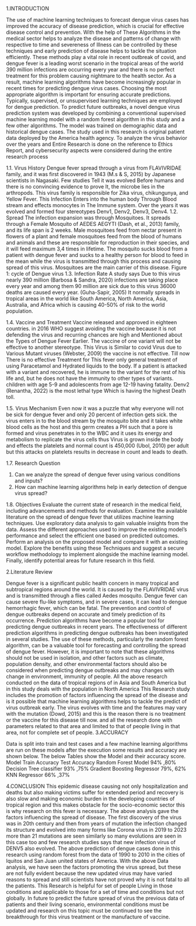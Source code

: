 1.INTRODUCTION


The use of machine learning techniques to forecast dengue virus cases has improved the accuracy of 
disease prediction, which is crucial for effective disease control and prevention. With the help of These 
Algorithms in the medical sector helps to analyze the disease and patterns of change with respective to 
time and severeness of Illness can be controlled by these techniques and early prediction of disease 
helps to tackle the situation efficiently. 
These methods play a vital role in recent outbreak of covid, and dengue fever is a leading worst scenario 
in the tropical areas of the world 390 million infections are occurring every year and there is no perfect 
treatment for this problem causing nightmare to the health sector. As a result, machine learning 
algorithms have become increasingly popular in recent times for predicting dengue virus cases. 
Choosing the most appropriate algorithm is important for ensuring accurate predictions. Typically, 
supervised, or unsupervised learning techniques are employed for dengue prediction. 
To predict future outbreaks, a novel dengue virus prediction system was developed by combining a 
conventional supervised machine learning model with a random forest algorithm in this study and a 
few other algorithms. The model was trained on demographic data and historical dengue cases. The 
study used in this research is original patient data deployed by the America health agency. To analyze 
the virus behavior over the years and Entire Research is done on the reference to Ethics Report, and 
cybersecurity aspects were considered during the entire research process

1.1. Virus History
Dengue fever spread through a virus from FLAVIVRIDAE family, and it was first discovered in 1943
(M.s & S, 2015) by Japanese scientists in Nagasaki. Few studies Tell it was evolved Before humans and
there is no convincing evidence to prove It, the microbe lies in the arthropods. This virus family is
responsible for Zika virus, chikungunya, and Yellow Fever. This Infection Enters into the human body
Through Blood stream and effects monocytes in The Immune system. Over the years it was evolved and
formed four stereotypes Denv1, Denv2, Denv3, Denv4.
1.2. Spread
The infection expansion was through Mosquitoes. It spreads through a Female Mosquito of AEDES
AEGYTI (Dash, et al., 2013) family, and its life span is 2 weeks. Male mosquitoes feed from nectar
present in flowers of a plant and female mosquitoes feed from the blood of humans and animals and
these are responsible for reproduction in their species, and it will feed maximum 3,4 times in lifetime.
The mosquito sucks blood from a patient with dengue fever and sucks to a healthy person for blood to
feed in the mean while the virus is transmitted through this process and causing spread of this virus.
Mosquitoes are the main carrier of this disease.
 Figure 1: cycle of Dengue virus
1.3. Infection Rate
A study says Due to this virus nearly 390 million (Barbosa & Sandra, 2020) infections are taking place
every year and among them 90 million are sick due to this virus 36000 deaths are caused every year.
(Guha-Sapir, 2005) It normally spreads in tropical areas in the world like South America, North
America, Asia, Australia, and Africa which is causing 40-50% of risk to the world population.

1.4. Vaccine and Treatment
Vaccine released and approved in eighteen countries. in 2016 WHO suggest avoiding the vaccine
because it is not defending the virus and recurring chances are high and Mentioned about the Types of
Dengue Fever Earlier. The vaccine of one variant will not be effective to another stereotype. This Virus
is Similar to covid Virus due to Various Mutant viruses (Webster, 2009) the vaccine is not effective. Till
now There is no effective Treatment for This fever only general treatment of using Paracetamol and
Hydrated liquids to the body. If a patient is attacked with a variant and recovered, he is immune to the
variant for the rest of his life and, but he does not have the immunity to other types of variants. children
with age 5-9 and adolescents from age 12-19 having fatality. Denv2 (Renantha, 2022) is the most lethal
type Which is having the highest Death toll.

1.5. Virus Mechanism
Even now it was a puzzle that why everyone will not be sick for dengue fever and only 20 percent of
infection gets sick. the virus enters in to the blood stream by the mosquito bite and it takes white blood
cells as the host and this germ creates a PH such that a pore is formed and virus penetrates in to the
WBC and it uses its energy and metabolism to replicate the virus cells thus Virus is grown inside the
body and effects the platelets and normal count is 450,000 (Ubol, 2010) per adult but this attacks on
platelets results in decrease in count and leads to death.

1.7. Research Question
1. Can we analyze the spread of dengue fever using various conditions and inputs?
2. How can machine learning algorithms help in early detection of dengue virus spread?
   
1.8. Objectives
Evaluate the current state of research in the medical field, including advancements and methods for
evaluation. Examine the available literature on the spread of dengue fever that utilizes machine learning
techniques. Use exploratory data analysis to gain valuable insights from the data. Assess the different
approaches used to improve the existing model’s performance and select the efficient one based on
predicted outcomes. Perform an analysis on the proposed model and compare it with an existing model.
Explore the benefits using these Techniques and suggest a secure workflow methodology to implement
alongside the machine learning model. Finally, identify potential areas for future research in this field.

2.Literature Review

Dengue fever is a significant public health concern in many tropical and subtropical regions around the
world. It is caused by the FLAVIVRIDAE virus and is transmitted through a flies called Aedes mosquito.
Dengue fever can cause severe flu-like symptoms, and in severe cases, it can lead to dengue hemorrhagic
fever, which can be fatal. The prevention and control of dengue outbreaks depend on accurate and
timely prediction of its occurrence.
Prediction algorithms have become a popular tool for predicting dengue outbreaks in recent years. The
effectiveness of different prediction algorithms in predicting dengue outbreaks has been investigated
in several studies. 
The use of these methods, particularly the random forest algorithm, can be a valuable tool for
forecasting and controlling the spread of dengue fever. However, it is important to note that these
algorithms should not be used in isolation, and other factors such as climate, population density, and
other environmental factors should also be considered when predicting dengue outbreaks and may
changes with change in environment, immunity of people.
All the above research conducted on the data of tropical regions of in Asia and South America but in this
study deals with the population in North America This Research study includes the promotion of factors
influencing the spread of the disease and is it possible that machine learning algorithms helps to tackle
the predict of virus outbreak early.
The virus evolves with time and the features may vary with the mutation (Dowd, 2015) and this is the
reason there is no treatment or the vaccine for this disease till now. and all the research done with
parameters related to that area and limited to that of people living in that area, not for complete set of
people.
3.ACCURACY

Data is split into train and test cases and a few machine learning algorithms are run on these models
after the execution some results and accuracy are shown below. The below Tables show the Model and
their accuracy score.
 Model Train Accuracy Test Accuracy
Random Forest Model 94% ,80%
Decision Tree classifier 93% ,75%
Gradient Boosting Regressor 79%, 62%
KNN Regressor 66% ,37%

4.CONCLUSION
This epidemic disease causing not only hospitalization and deaths but also making victims suffer for
extended period and recovery is also slow and making economic burden in the developing countries of
tropical region and this makes obstacle for the socio-economic sector this is why research on this fever
is necessary. The above analysis gave the factors influencing the spread of disease. The first discovery
of the virus was in 20th century and then from years of mutation the infection changed its structure and
evolved into many forms like Corona virus in 2019 to 2023 more than 21 mutations are seen similarly
so many evolutions are seen in this case too and few research studies says that new infection virus of
DENV5 also evolved. The above prediction of dengue cases done in this research using random forest
from the data of 1990 to 2010 in the cities of Iquitos and San Juan united states of America. With the
above Data analysis, we have seen the factors promoting the virus spread, but these are not fully evident
because the new updated virus may have varied reasons to spread and still scientists have not proved
why it is not fatal to all the patients. This Research is helpful for set of people Living in those conditions
and applicable to those for a set of time and conditions but not globally. In future to predict the future
spread of virus the previous data of patients and their living scenario, environmental conditions must
be updated and research on this topic must be continued to see the breakthrough for this virus
treatment or the manufacture of vaccine.



